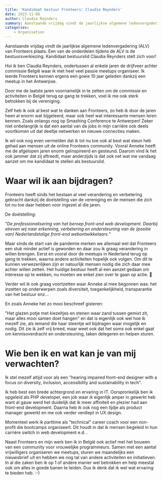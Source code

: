 ```yaml
---
title: 'Kandidaat bestuur Fronteers: Claudia Reynders'
date: 2023-11-08
author: Claudia Reynders
summary: Aanstaande vrijdag vindt de jaarlijkse algemene ledenvergadering (ALV) van Fronteers plaats. Een van de onderdelen tijdens de ALV is de bestuursverkiezing. Kandidaat bestuurslid Claudia Reynders stelt zich voor!
categories:
    - Organisation
---
```


Aanstaande vrijdag vindt de jaarlijkse algemene ledenvergadering (ALV) van Fronteers plaats. Een van de onderdelen tijdens de ALV is de bestuursverkiezing. Kandidaat bestuurslid Claudia Reynders stelt zich voor!

Hoi ik ben Claudia Reynders, ondertussen al enkele jaren de drijfveer achter commissie België waar ik met heel veel passie meetups organiseer. Ik leerde Fronteers kennen ergens een goeie 10 jaar geleden dankzij een meetup in het Antwerpse.

Door me de laatste jaren voornamelijk in te zetten om de commissie en activiteiten in België terug op gang te trekken, voel ik me ook sterk betrokken bij de vereniging.

Zelf heb ik ook al best wat te danken aan Fronteers, zo heb ik door de jaren heen al enorm wat bijgeleerd, maar ook heel wat interessante mensen leren kennen. Zoals onlangs nog op Smashing Conference te Antwerpen! Zeker niet onbelangrijk is dat een aantal van de jobs in mijn carrière ook deels voortkomen uit dat deeltje netwerken en nieuwe connecties maken.

Ik wil ook nog even vermelden dat ik tot nu toe ook al best wat steun heb gehad aan mensen uit de online Fronteers community. Vooral Anneke heeft me de afgelopen jaren enorm geïnspireerd en gesteund. Daarom vind ik het ook jammer dat zij aftreedt, maar anderzijds is dat ook net wat me vandaag aanzet om me kandidaat te stellen als bestuurslid.

# Waar wil ik aan bijdragen?

Fronteers heeft sinds het bestaan al veel verandering en verbetering gebracht dankzij de doelstelling van de vereniging en de mensen die zich tot nu toe daar hebben voor ingezet al die jaren.

De doelstelling:

"_De professionalisering van het beroep front-end web development. Daarbij streven wij naar erkenning, verbetering en ondersteuning van de (positie van) Nederlandstalige front-end webontwikkelaars._"

Maar sinds de start van de pandemie merken we allemaal wel dat Fronteers een stuk minder actief is geworden en daar zou ik graag verandering in willen brengen. Eerst en vooral door de meetups in Nederland terug op gang te trekken, waarna andere activiteiten hopelijk ook volgen. Om dit te kunnen verwezenlijken zijn er natuurlijk mensen nodig die zich daar mee achter willen zetten. Het huidige bestuur heeft al een aanzet gedaan om interesse op te wekken, nu moeten we enkel zien over te gaan op actie. 💪

Verder wil ik ook graag voortzetten waar Anneke al mee begonnen was: het inzetten op onderwerpen zoals diversiteit, toegankelijkheid, transparantie van het bestuur enz...

En zoals Anneke het zo mooi beschreef gisteren:

"Het glazen potje met kiezeltjes en stenen waar zand tussen gemixt zit, maar alles mooi samen doet hangen" en dat is eigenlijk ook wel hoe ik mezelf zie, als iemand die haar steentje wil bijdragen waar mogelijk en nodig. Dit zie ik zelf vrij breed, maar weet ook dat het soms ook enkel gaat om kennisoverdracht en ondersteuning, taken delegeren en helpen sturen.

# Wie ben ik en wat kan je van mij verwachten?

Ik stel mezelf altijd voor als een "hearing impaired front-end designer with a focus on diversity, inclusion, accessibility and sustainability in tech".

Ik heb best een brede achtergrond en ervaring in IT. Oorspronkelijk ben ik opgeleid als PHP developer, een job waar ik eigenlijk amper in gewerkt heb want al gauw werd het duidelijk dat ik meer affiniteit en plezier had aan front-end development. Daarna heb ik ook nog een tijdje als product manager gewerkt en me ook verder verdiept in UX design.

Momenteel werk ik parttime als "technical" career coach voor een non-profit die bootcamps organiseert. Dit houdt in dat ik mensen begeleid in hun carrière switch in web development e.d. .

Naast Fronteers en mijn werk ben ik in België ook actief met het bouwen van een community voor vrouwelijke programmeurs. Samen met een aantal vrijwilligers organiseren we meetups, sturen we maandelijks een nieuwsbrief uit en hebben we nog tal van andere activiteiten en initiatieven. In al die zaken ben ik op 1 of andere manier wel betrokken en help meestal ook om alles in goede banen te leiden. Dus ik denk dat ik wel wat ervaring te bieden heb. :-)
